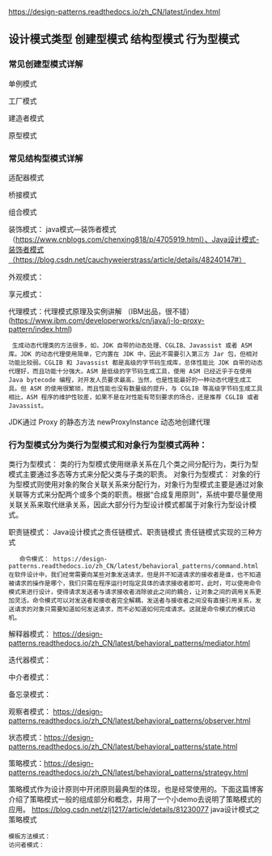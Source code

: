 https://design-patterns.readthedocs.io/zh_CN/latest/index.html

## 设计模式类型  创建型模式  结构型模式  行为型模式
### 常见创建型模式详解

单例模式

工厂模式

建造者模式

原型模式

### 常见结构型模式详解

适配器模式

桥接模式 

组合模式 

装饰模式： java模式—装饰者模式（https://www.cnblogs.com/chenxing818/p/4705919.html）、Java设计模式-装饰者模式（https://blog.csdn.net/cauchyweierstrass/article/details/48240147#）

外观模式：  

享元模式： 

代理模式：代理模式原理及实例讲解 （IBM出品，很不错）(https://www.ibm.com/developerworks/cn/java/j-lo-proxy-pattern/index.html)


     生成动态代理类的方法很多，如，JDK 自带的动态处理、CGLIB、Javassist 或者 ASM 库。JDK 的动态代理使用简单，它内置在 JDK 中，因此不需要引入第三方 Jar 包，但相对功能比较弱。CGLIB 和 Javassist 都是高级的字节码生成库，总体性能比 JDK 自带的动态代理好，而且功能十分强大。ASM 是低级的字节码生成工具，使用 ASM 已经近乎于在使用 Java bytecode 编程，对开发人员要求最高，当然，也是性能最好的一种动态代理生成工具。但 ASM 的使用很繁琐，而且性能也没有数量级的提升，与 CGLIB 等高级字节码生成工具相比，ASM 程序的维护性较差，如果不是在对性能有苛刻要求的场合，还是推荐 CGLIB 或者 Javassist。

JDK通过 Proxy 的静态方法 newProxyInstance 动态地创建代理
### 行为型模式分为类行为型模式和对象行为型模式两种：

类行为型模式： 类的行为型模式使用继承关系在几个类之间分配行为，类行为型模式主要通过多态等方式来分配父类与子类的职责。
对象行为型模式： 对象的行为型模式则使用对象的聚合关联关系来分配行为，对象行为型模式主要是通过对象关联等方式来分配两个或多个类的职责。根据“合成复用原则”，系统中要尽量使用关联关系来取代继承关系，因此大部分行为型设计模式都属于对象行为型设计模式。

职责链模式：
Java设计模式之责任链模式、职责链模式
责任链模式实现的三种方式
       
       命令模式： https://design-patterns.readthedocs.io/zh_CN/latest/behavioral_patterns/command.html 在软件设计中，我们经常需要向某些对象发送请求，但是并不知道请求的接收者是谁，也不知道被请求的操作是哪个，我们只需在程序运行时指定具体的请求接收者即可，此时，可以使用命令模式来进行设计，使得请求发送者与请求接收者消除彼此之间的耦合，让对象之间的调用关系更加灵活。命令模式可以对发送者和接收者完全解耦，发送者与接收者之间没有直接引用关系，发送请求的对象只需要知道如何发送请求，而不必知道如何完成请求。这就是命令模式的模式动机。
解释器模式： https://design-patterns.readthedocs.io/zh_CN/latest/behavioral_patterns/mediator.html

迭代器模式：

中介者模式：

备忘录模式：

观察者模式： https://design-patterns.readthedocs.io/zh_CN/latest/behavioral_patterns/observer.html

状态模式：https://design-patterns.readthedocs.io/zh_CN/latest/behavioral_patterns/state.html

策略模式：https://design-patterns.readthedocs.io/zh_CN/latest/behavioral_patterns/strategy.html

策略模式作为设计原则中开闭原则最典型的体现，也是经常使用的。下面这篇博客介绍了策略模式一般的组成部分和概念，并用了一个小demo去说明了策略模式的应用。
https://blog.csdn.net/zlj1217/article/details/81230077
    java设计模式之策略模式

    模板方法模式：
    访问者模式：
